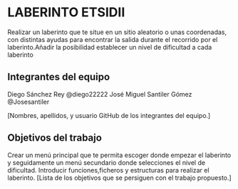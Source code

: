 # LABERINTO ETSIDII

Realizar un laberinto que te situe en un sitio aleatorio o unas coordenadas, con distintas ayudas para encontrar la salida durante el recorrido por el laberinto.Añadir la posibilidad establecer un nivel de dificultad a cada laberinto

## Integrantes del equipo
Diego Sánchez Rey @diego22222
José Miguel Santiler Gómez  @Josesantiler


[Nombres, apellidos, y usuario GitHub de los integrantes del equipo.]

## Objetivos del trabajo
Crear un menú principal que te permita escoger donde empezar el laberinto y seguidamente un menú secundario donde selecciones el nivel de dificultad.
Introducir funciones,ficheros y estructuras para realizar el laberinto.
[Lista de los objetivos que se persiguen con el trabajo propuesto.]
